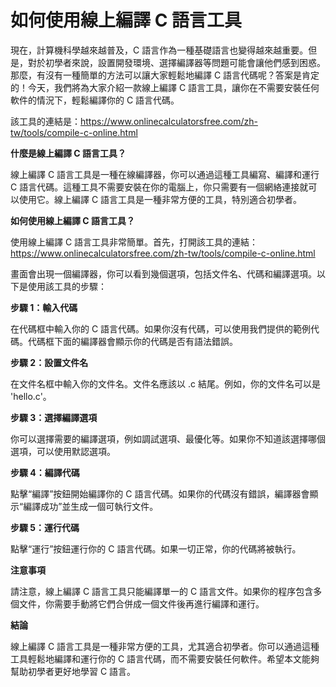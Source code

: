 如何使用線上編譯 C 語言工具
===============

現在，計算機科學越來越普及，C 語言作為一種基礎語言也變得越來越重要。但是，對於初學者來說，設置開發環境、選擇編譯器等問題可能會讓他們感到困惑。那麼，有沒有一種簡單的方法可以讓大家輕鬆地編譯 C 語言代碼呢？答案是肯定的！今天，我們將為大家介紹一款線上編譯 C 語言工具，讓你在不需要安裝任何軟件的情況下，輕鬆編譯你的 C 語言代碼。

該工具的連結是：<https://www.onlinecalculatorsfree.com/zh-tw/tools/compile-c-online.html>

**什麼是線上編譯 C 語言工具？**

線上編譯 C 語言工具是一種在線編譯器，你可以通過這種工具編寫、編譯和運行 C 語言代碼。這種工具不需要安裝在你的電腦上，你只需要有一個網絡連接就可以使用它。線上編譯 C 語言工具是一種非常方便的工具，特別適合初學者。

**如何使用線上編譯 C 語言工具？**

使用線上編譯 C 語言工具非常簡單。首先，打開該工具的連結：<https://www.onlinecalculatorsfree.com/zh-tw/tools/compile-c-online.html>

畫面會出現一個編譯器，你可以看到幾個選項，包括文件名、代碼和編譯選項。以下是使用該工具的步驟：

**步驟 1：輸入代碼**

在代碼框中輸入你的 C 語言代碼。如果你沒有代碼，可以使用我們提供的範例代碼。代碼框下面的編譯器會顯示你的代碼是否有語法錯誤。

**步驟 2：設置文件名**

在文件名框中輸入你的文件名。文件名應該以 .c 結尾。例如，你的文件名可以是 'hello.c'。

**步驟 3：選擇編譯選項**

你可以選擇需要的編譯選項，例如調試選項、最優化等。如果你不知道該選擇哪個選項，可以使用默認選項。

**步驟 4：編譯代碼**

點擊“編譯”按鈕開始編譯你的 C 語言代碼。如果你的代碼沒有錯誤，編譯器會顯示“編譯成功”並生成一個可執行文件。

**步驟 5：運行代碼**

點擊“運行”按鈕運行你的 C 語言代碼。如果一切正常，你的代碼將被執行。

**注意事項**

請注意，線上編譯 C 語言工具只能編譯單一的 C 語言文件。如果你的程序包含多個文件，你需要手動將它們合併成一個文件後再進行編譯和運行。

**結論**

線上編譯 C 語言工具是一種非常方便的工具，尤其適合初學者。你可以通過這種工具輕鬆地編譯和運行你的 C 語言代碼，而不需要安裝任何軟件。希望本文能夠幫助初學者更好地學習 C 語言。